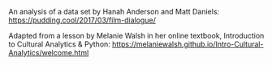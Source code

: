 An analysis of a data set by Hanah Anderson and Matt Daniels:
https://pudding.cool/2017/03/film-dialogue/

Adapted from a lesson by Melanie Walsh in her online textbook, Introduction to Cultural Analytics & Python:
https://melaniewalsh.github.io/Intro-Cultural-Analytics/welcome.html
